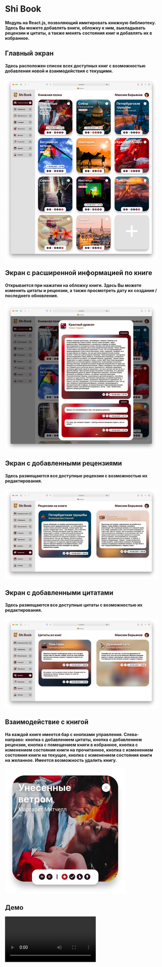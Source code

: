 # Shi Book
#### Модуль на React.js, позволяющий имитировать книжную библиотеку. Здесь Вы можете добавлять вниги, обложку к ним, выкладывать рецензии и цитаты, а также менять состояния книг и добавлять их в избранное. 

## Главный экран

#### Здесь расположен список всех доступных книг с возможностью добавления новой и взаимодействия с текущими.
![](screenshots/Books.png)

## Экран с расширенной информацией по книге

#### Открывается при нажатии на обложку книги. Здесь Вы можете изменить цитаты и рецензии, а также просмотреть дату их создания / последнего обновления.  

![](screenshots/BookDescription.png)

## Экран с добавленными рецензиями

#### Здесь размещаются все доступные рецензии с возможностью их редактирования.

![](screenshots/Critique.png)

## Экран с добавленными цитатами

#### Здесь размещаются все доступные цитаты с возможностью их редактирования.

![](screenshots/Quotes.png)

## Взаимодействие с книгой

#### На каждой книге имеется бар с кнопками управления. Слева-направо: кнопка с добавлением цитаты, кнопка с добавлением рецензии, кнопка с помещением книги в избранное, кнопка с изменением состояния книги на прочитанное, кнопка с изменением состояния книги на текущее, кнопка с изменением состояния книги на желанное. Имеется возможность удалить книгу.

![](screenshots/BookExample.png)

## Демо
![](https://user-images.githubusercontent.com/33306395/127952407-eef986fc-136f-4950-8aa3-7460f05f482a.mp4)

